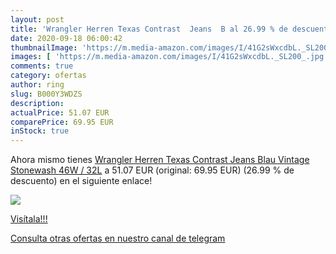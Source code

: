 ```yaml
---
layout: post
title: 'Wrangler Herren Texas Contrast  Jeans  B al 26.99 % de descuento'
date: 2020-09-18 06:00:42
thumbnailImage: 'https://m.media-amazon.com/images/I/41G2sWxcdbL._SL200_.jpg'
images: [ 'https://m.media-amazon.com/images/I/41G2sWxcdbL._SL200_.jpg' ]
comments: true
category: ofertas
author: ring
slug: B000Y3WDZS
description:
actualPrice: 51.07 EUR
comparePrice: 69.95 EUR
inStock: true
---
```


Ahora mismo tienes [Wrangler Herren Texas Contrast  Jeans  Blau  Vintage Stonewash   46W / 32L](https://www.amazon.com/dp/B000Y3WDZS/?tag=redken08-20) a 51.07 EUR (original: 69.95 EUR) (26.99 %  de descuento) en el siguiente enlace!

[![](https://m.media-amazon.com/images/I/41G2sWxcdbL._SL200_.jpg)](https://www.amazon.com/dp/B000Y3WDZS/?tag=redken08-20)

[Visítala!!!](https://www.amazon.com/dp/B000Y3WDZS/?tag=redken08-20)

[Consulta otras ofertas en nuestro canal de telegram](https://t.me/s/ofertas25)
